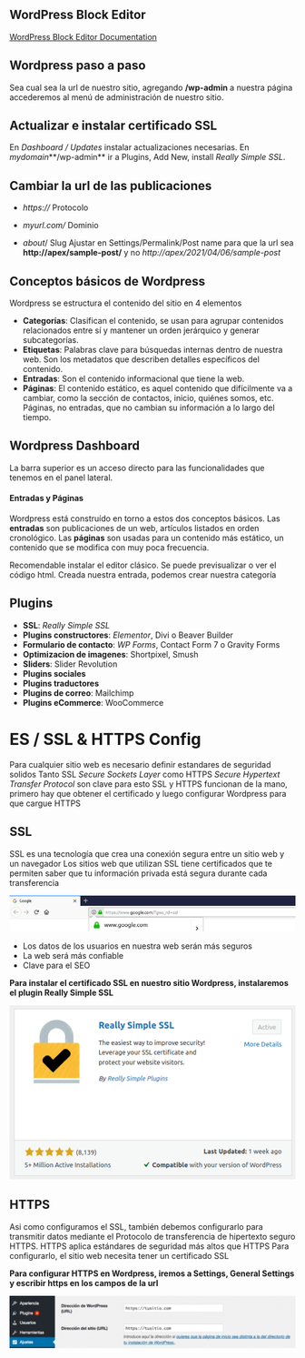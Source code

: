 ## WordPress Block Editor
[WordPress Block Editor Documentation](https://wordpress.org/support/article/wordpress-editor/)

## Wordpress paso a paso
Sea cual sea la url de nuestro sitio, agregando **/wp-admin** a nuestra página accederemos al menú de administración de nuestro sitio.

## Actualizar e instalar certificado SSL
En *Dashboard / Updates* instalar actualizaciones necesarias.
En *mydomain***/wp-admin** ir a Plugins, Add New, install *Really Simple SSL*.

## Cambiar la url de las publicaciones
- *https://* Protocolo

- *myurl.com/* Dominio

- *about*/ Slug
Ajustar en Settings/Permalink/Post name para que la url sea
**http://apex/sample-post/**
y no *http://apex/2021/04/06/sample-post*

## Conceptos básicos de Wordpress
Wordpress se estructura el contenido del sitio en 4 elementos
- **Categorías**: Clasifican el contenido, se usan para agrupar contenidos relacionados entre sí y mantener un orden jerárquico y generar subcategorías.
- **Etiquetas**: Palabras clave para búsquedas internas dentro de nuestra web. Son los metadatos que describen detalles específicos del contenido.
- **Entradas**: Son el contenido informacional que tiene la web.
- **Páginas**: El contenido estático, es aquel contenido que difícilmente va a cambiar, como la sección de contactos, inicio, quiénes somos, etc. Páginas, no entradas, que no cambian su información a lo largo del tiempo.


## Wordpress Dashboard
La barra superior es un acceso directo para las funcionalidades que tenemos en el panel lateral.

#### Entradas y Páginas
Wordpress está construído en torno a estos dos conceptos básicos.
Las **entradas** son publicaciones de un web, artículos listados en orden cronológico.
Las **páginas** son usadas para un contenido más estático, un contenido que se modifica con muy poca frecuencia.

Recomendable instalar el editor clásico. Se puede previsualizar o ver el código html.
Creada nuestra entrada, podemos crear nuestra categoría

## Plugins
- **SSL**: *Really Simple SSL*
- **Plugins constructores**: *Elementor*, Divi o Beaver Builder
- **Formulario de contacto**: *WP Forms*, Contact Form 7 o Gravity Forms
- **Optimizacion de imagenes**: Shortpixel, Smush 
- **Sliders**: Slider Revolution
- **Plugins sociales**
- **Plugins traductores**
- **Plugins de correo**: Mailchimp
- **Plugins eCommerce**: WooCommerce




# ES / SSL & HTTPS Config
Para cualquier sitio web es necesario definir estandares de seguridad solidos
Tanto SSL *Secure Sockets Layer* como HTTPS *Secure Hypertext Transfer Protocol* son clave para esto
SSL y HTTPS funcionan de la mano, primero hay que obtener el certificado y luego configurar Wordpress para que cargue HTTPS

## SSL
SSL es una tecnología que crea una conexión segura entre un sitio web y un navegador
Los sitios web que utilizan SSL tiene certificados que te permiten saber que tu información privada está segura durante cada transferencia

<p align="center">
	<img src="../img/candado-verde.png" alt="Candado verde SSL" />
</p>

- Los datos de los usuarios en nuestra web serán más seguros
- La web será más confiable
- Clave para el SEO

**Para instalar el certificado SSL en nuestro sitio Wordpress, instalaremos el plugin Really Simple SSL**

<p align="center">
	<img src="../img/reallysimple-ssl.png" alt="Really Simple SSL" />
</p>


## HTTPS
Asi como configuramos el SSL, también debemos configurarlo para transmitir datos mediante el Protocolo de transferencia de hipertexto seguro HTTPS. HTTPS aplica estándares de seguridad más altos que HTTPS
Para configurarlo, el sitio web necesita tener un certificado SSL

**Para configurar HTTPS en Wordpress, iremos a Settings, General Settings y escribir https en los campos de la url**

<p align="center">
	<img src="../img/https-wp.png" alt="HTTPS config Wordpress" />
</p>
